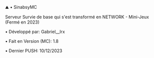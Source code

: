 ⛰️​ • SinabsyMC

Serveur Survie de base qui s'est transformé en NETWORK - Mini-Jeux (Fermé en 2023)

• Développé par: Gabriel__lrx

• Fait en Version (MC): 1.8

• Dernier PUSH: 10/12/2023
